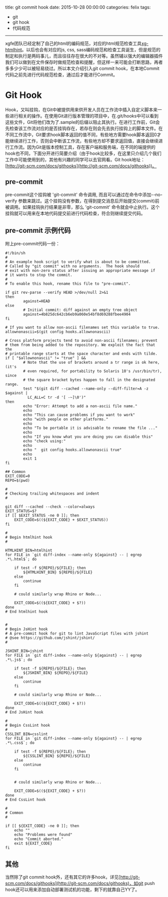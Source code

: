 title: git commit hook
date: 2015-10-28 00:00:00
categories: felix
tags: 
- git
- git hook
- 代码规范
---

xgfe团队已经定制了自己的html的编码规范，对应的html规范检查工具[xg-htmlhint](https://github.com/yangjiyuan/xg-htmlhint)。以后也会有对应的js, css, sass编码规范和检查工具诞生，但是规范的制定和执行是两码事儿，而且往往存在很大的不对等。虽然辅以强大的编辑器插件我们可以做到在文件保存时做规范检查和提醒，但这样一来可能会打断思路，再者多多少少可以被轻易绕过。所以本文介绍引入git commit hook，在本地Commit代码之前先进行代码规范检查，通过后才能进行Commit。
<!-- more -->

# Git Hook

Hook，又叫挂钩，在Git中被提供用来供开发人员在工作流中插入自定义脚本来一些进行相关的操作。在使用Git进行版本管理的项目中，在.git/hooks中可以看到这些文件，Git将他们改为了.sample的后缀以阻止其执行。在进行工作前，Git会先检查该工作流对应的是否挂钩存在，若存在则会先去执行挂钩上的脚本文件。在不同工作流中，Git要求hook脚本返回的值不同，有些地方需要hook脚本返回0才能继续进行工作，否则会中断该工作流，有些地方却不要求返回值，直接会继续进行工作流。因为Git是版本控制工具，存在客户端和服务端，在不同的端提供的hook也不同，下面分开进行简要介绍（由于hook比较多，在这里只介绍几个我们工作中可能使用到的，其他有兴趣的同学可以去官网看。Git hook地址：[http://git-scm.com/docs/githooks](http://git-scm.com/docs/githooks))。

## pre-commit

pre-commit这个挂钩被 'git-commit' 命令调用, 而且可以通过在命令中添加\--no-verify 参数来跳过。这个挂钩没有参数，在得到提交消息后开始提交(commit)前被调用。如果挂钩执行结果是非零，那么 'git-commit' 命令就会中止执行。这个挂钩就可以用来在本地代码提交前进行代码检查，符合则继续提交代码。

## pre-commit 示例代码

附上pre-commit代码一份：

```
#!/bin/sh
#
# An example hook script to verify what is about to be committed.
# Called by "git commit" with no arguments.  The hook should
# exit with non-zero status after issuing an appropriate message if
# it wants to stop the commit.
#
# To enable this hook, rename this file to "pre-commit".

if git rev-parse --verify HEAD >/dev/null 2>&1
then
        against=HEAD
else
        # Initial commit: diff against an empty tree object
        against=4b825dc642cb6eb9a060e54bf8d69288fbee4904
fi

# If you want to allow non-ascii filenames set this variable to true.
allownonascii=$(git config hooks.allownonascii)

# Cross platform projects tend to avoid non-ascii filenames; prevent
# them from being added to the repository. We exploit the fact that the
# printable range starts at the space character and ends with tilde.
if [ "$allownonascii" != "true" ] &&
        # Note that the use of brackets around a tr range is ok here, (it's
        # even required, for portability to Solaris 10's /usr/bin/tr), since
        # the square bracket bytes happen to fall in the designated range.
        test "$(git diff --cached --name-only --diff-filter=A -z $against |
          LC_ALL=C tr -d '[ -~]\0')"
then
        echo "Error: Attempt to add a non-ascii file name."
        echo
        echo "This can cause problems if you want to work"
        echo "with people on other platforms."
        echo
        echo "To be portable it is advisable to rename the file ..."
        echo
        echo "If you know what you are doing you can disable this"
        echo "check using:"
        echo
        echo "  git config hooks.allownonascii true"
        echo
        exit 1
fi

## Common
EXIT_CODE=0
REPO=$(pwd)

#
# Checking trailing whitespaces and indent
#

git diff --cached --check --color=always
EXIT_STATUS=$?
if [[ $EXIT_STATUS -ne 0 ]]; then
    EXIT_CODE=$((${EXIT_CODE} + $EXIT_STATUS))
fi

#
# Begin htmlhint hook
#

HTMLHINT_BIN=htmlhint
for FILE in `git diff-index --name-only ${against} -- | egrep .*\.html$`; do

    if test -f ${REPO}/${FILE}; then
        ${HTMLHINT_BIN} ${REPO}/${FILE}
    else
        continue
    fi

    # could similarly wrap Rhino or Node...

    EXIT_CODE=$((${EXIT_CODE} + $?))
done
# End htmlhint hook


#
# Begin JsHint hook
# A pre-commit hook for git to lint JavaScript files with jshint
# @see https://github.com/jshint/jshint/
#

JSHINT_BIN=jshint
for FILE in `git diff-index --name-only ${against} -- | egrep .*\.js$`; do

    if test -f ${REPO}/${FILE}; then
        ${JSHINT_BIN} ${REPO}/${FILE}
    else
        continue
    fi

    # could similarly wrap Rhino or Node...

    EXIT_CODE=$((${EXIT_CODE} + $?))
done
# End JsHint hook

#
# Begin CssLint hook
#
CSSLINT_BIN=csslint
for FILE in `git diff-index --name-only ${against} -- | egrep .*\.css$`; do

    if test -f ${REPO}/${FILE}; then
        ${CSSLINT_BIN} ${REPO}/${FILE}
    else
        continue
    fi


    # could similarly wrap Rhino or Node...

    EXIT_CODE=$((${EXIT_CODE} + $?))
done
# End CssLint hook

#
# Common
#

if [[ ${EXIT_CODE} -ne 0 ]]; then
    echo ""
    echo "Problems were found"
    echo "Commit aborted."
    exit ${EXIT_CODE}
fi
```

## 其他

当然除了git commit hook外，还有其它的许多hook，详见[http://git-scm.com/docs/githooks](http://git-scm.com/docs/githooks)，如git push hook还可以用来添加自动部署测试机的功能，剩下的就靠自己YY了。
